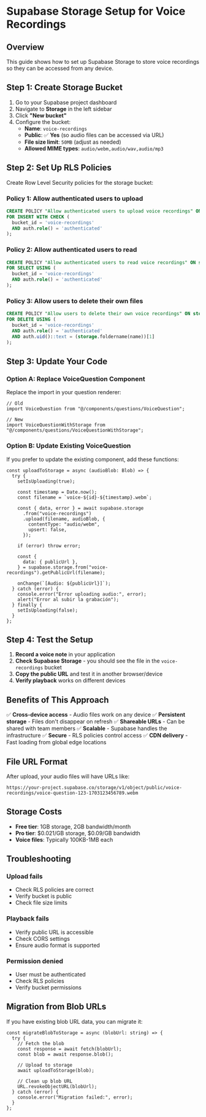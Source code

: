 # Supabase Storage Setup for Voice Recordings

## Overview

This guide shows how to set up Supabase Storage to store voice recordings so they can be accessed from any device.

## Step 1: Create Storage Bucket

1. Go to your Supabase project dashboard
2. Navigate to **Storage** in the left sidebar
3. Click **"New bucket"**
4. Configure the bucket:
   - **Name**: `voice-recordings`
   - **Public**: ✅ **Yes** (so audio files can be accessed via URL)
   - **File size limit**: `50MB` (adjust as needed)
   - **Allowed MIME types**: `audio/webm,audio/wav,audio/mp3`

## Step 2: Set Up RLS Policies

Create Row Level Security policies for the storage bucket:

### Policy 1: Allow authenticated users to upload

```sql
CREATE POLICY "Allow authenticated users to upload voice recordings" ON storage.objects
FOR INSERT WITH CHECK (
  bucket_id = 'voice-recordings'
  AND auth.role() = 'authenticated'
);
```

### Policy 2: Allow authenticated users to read

```sql
CREATE POLICY "Allow authenticated users to read voice recordings" ON storage.objects
FOR SELECT USING (
  bucket_id = 'voice-recordings'
  AND auth.role() = 'authenticated'
);
```

### Policy 3: Allow users to delete their own files

```sql
CREATE POLICY "Allow users to delete their own voice recordings" ON storage.objects
FOR DELETE USING (
  bucket_id = 'voice-recordings'
  AND auth.role() = 'authenticated'
  AND auth.uid()::text = (storage.foldername(name))[1]
);
```

## Step 3: Update Your Code

### Option A: Replace VoiceQuestion Component

Replace the import in your question renderer:

```tsx
// Old
import VoiceQuestion from "@/components/questions/VoiceQuestion";

// New
import VoiceQuestionWithStorage from "@/components/questions/VoiceQuestionWithStorage";
```

### Option B: Update Existing VoiceQuestion

If you prefer to update the existing component, add these functions:

```tsx
const uploadToStorage = async (audioBlob: Blob) => {
  try {
    setIsUploading(true);

    const timestamp = Date.now();
    const filename = `voice-${id}-${timestamp}.webm`;

    const { data, error } = await supabase.storage
      .from("voice-recordings")
      .upload(filename, audioBlob, {
        contentType: "audio/webm",
        upsert: false,
      });

    if (error) throw error;

    const {
      data: { publicUrl },
    } = supabase.storage.from("voice-recordings").getPublicUrl(filename);

    onChange(`[Audio: ${publicUrl}]`);
  } catch (error) {
    console.error("Error uploading audio:", error);
    alert("Error al subir la grabación");
  } finally {
    setIsUploading(false);
  }
};
```

## Step 4: Test the Setup

1. **Record a voice note** in your application
2. **Check Supabase Storage** - you should see the file in the `voice-recordings` bucket
3. **Copy the public URL** and test it in another browser/device
4. **Verify playback** works on different devices

## Benefits of This Approach

✅ **Cross-device access** - Audio files work on any device
✅ **Persistent storage** - Files don't disappear on refresh
✅ **Shareable URLs** - Can be shared with team members
✅ **Scalable** - Supabase handles the infrastructure
✅ **Secure** - RLS policies control access
✅ **CDN delivery** - Fast loading from global edge locations

## File URL Format

After upload, your audio files will have URLs like:

```
https://your-project.supabase.co/storage/v1/object/public/voice-recordings/voice-question-123-1703123456789.webm
```

## Storage Costs

- **Free tier**: 1GB storage, 2GB bandwidth/month
- **Pro tier**: $0.021/GB storage, $0.09/GB bandwidth
- **Voice files**: Typically 100KB-1MB each

## Troubleshooting

### Upload fails

- Check RLS policies are correct
- Verify bucket is public
- Check file size limits

### Playback fails

- Verify public URL is accessible
- Check CORS settings
- Ensure audio format is supported

### Permission denied

- User must be authenticated
- Check RLS policies
- Verify bucket permissions

## Migration from Blob URLs

If you have existing blob URL data, you can migrate it:

```tsx
const migrateBlobToStorage = async (blobUrl: string) => {
  try {
    // Fetch the blob
    const response = await fetch(blobUrl);
    const blob = await response.blob();

    // Upload to storage
    await uploadToStorage(blob);

    // Clean up blob URL
    URL.revokeObjectURL(blobUrl);
  } catch (error) {
    console.error("Migration failed:", error);
  }
};
```
